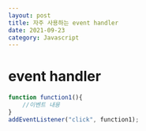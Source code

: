```yaml
---
layout: post
title: 자주 사용하는 event handler
date: 2021-09-23
category: Javascript
---
```

# event handler



```js
function function1(){
    //이벤트 내용
}
addEventListener("click", function1);
```

